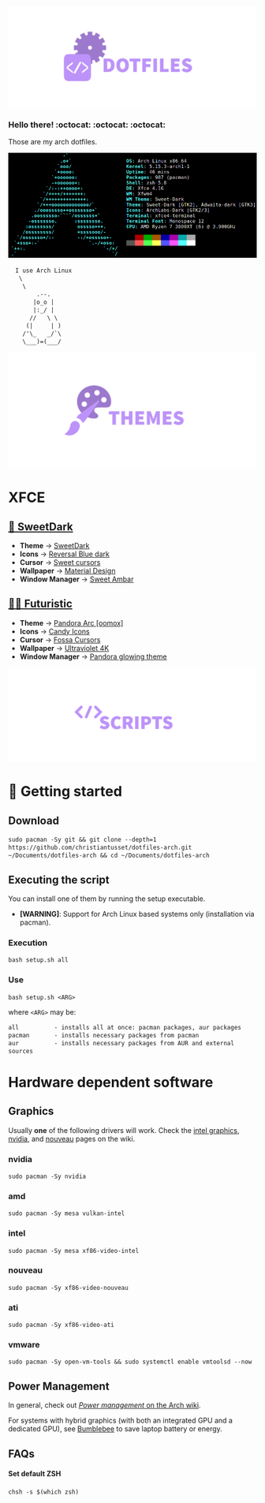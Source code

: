 ![alt text](resources/readme-dotfiles.png)
### Hello there! :octocat: :octocat: :octocat:
Those are my arch dotfiles.

![alt text](resources/readme-info.png)

      I use Arch Linux 
       \
        \
            .--.
           |o_o |
           |:_/ |
          //   \ \
         (|     | )
        /'\_   _/`\
        \___)=(___/


![alt text](resources/readme-themes.png)
# XFCE
## [🧛 SweetDark](https://github.com/EliverLara/Sweet)
- **Theme** →                      [SweetDark](https://www.pling.com/p/1253385/)
- **Icons** →                      [Reversal Blue dark](https://www.pling.com/p/1340791/)
- **Cursor** →                     [Sweet cursors](https://www.gnome-look.org/p/1393084/)
- **Wallpaper** →                  [Material Design]()
- **Window Manager** →             [Sweet Ambar](https://wiki.archlinux.org/index.php/zsh)

## [👨‍💻 Futuristic](https://www.pling.com/p/1352568)
- **Theme** →                      [Pandora Arc [oomox]](https://www.pling.com/p/1352568/)
- **Icons** →                      [Candy Icons](https://www.pling.com/p/1305251/)
- **Cursor** →                     [Fossa Cursors](https://www.pling.com/p/1377483/)
- **Wallpaper** →                  [Ultraviolet 4K]()
- **Window Manager** →             [Pandora glowing theme](https://www.pling.com/p/1396322/)


![alt text](resources/readme-scripts.png)

# :rocket: Getting started
## Download
```
sudo pacman -Sy git && git clone --depth=1 https://github.com/christiantusset/dotfiles-arch.git ~/Documents/dotfiles-arch && cd ~/Documents/dotfiles-arch
```

## Executing the script
You can install one of them by running the setup executable.
* **[WARNING]**: Support for Arch Linux based systems only (installation via pacman).

### Execution

    bash setup.sh all

### Use

    bash setup.sh <ARG>

where ```<ARG>``` may be:

```
all          - installs all at once: pacman packages, aur packages
pacman       - installs necessary packages from pacman
aur          - installs necessary packages from AUR and external sources
```

# Hardware dependent software

## Graphics

Usually **one** of the following drivers will work.
Check the [intel graphics](https://wiki.archlinux.org/index.php/Intel_graphics),
[nvidia](https://wiki.archlinux.org/index.php/NVIDIA), and
[nouveau](https://wiki.archlinux.org/index.php/nouveau)
pages on the wiki.

### nvidia

	sudo pacman -Sy nvidia

### amd

	sudo pacman -Sy mesa vulkan-intel

### intel

	sudo pacman -Sy mesa xf86-video-intel

### nouveau

	sudo pacman -Sy xf86-video-nouveau

### ati

    sudo pacman -Sy xf86-video-ati

### vmware

	sudo pacman -Sy open-vm-tools && sudo systemctl enable vmtoolsd --now

## Power Management

In general, check out [*Power management* on the Arch wiki](https://wiki.archlinux.org/index.php/Power_management).

For systems with hybrid graphics (with both an integrated GPU and a dedicated
GPU), see [Bumblebee](https://wiki.archlinux.org/index.php/Bumblebee) to save
laptop battery or energy.

## FAQs

#### Set default ZSH
```chsh -s $(which zsh)```
